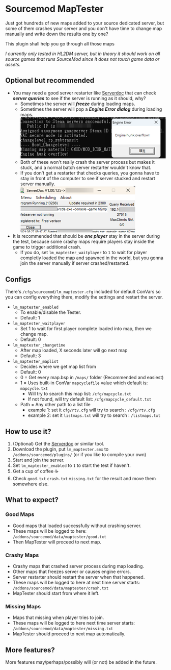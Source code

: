 # Sourcemod MapTester

Just got hundreds of new maps added to your source dedicated server, but some of them crashes your server and you don't have time to change map manually and write down the results one by one?

This plugin shall help you go through all those maps

_I currently only tested in HL2DM server, but in theory it should work on all source games that runs SourceMod since it does not touch game data or assets._

## Optional but recommended

* You may need a good server restarter like [Serverdoc](https://www.serverdoc.com) that can check ***server queries*** to see if the server is running as it should, why?
  * Sometimes the server will ***freeze*** during loading maps.
  * Sometimes the server will pop a ***Engine Error dialog*** during loading maps.\
    ![Engine Error](/engineerror.png)
  * Both of these won't really crash the server process but makes it stuck, and a normal batch server restarter wouldn't know that.
  * If you don't get a restarter that checks queries, you gonna have to stay in front of the computer to see if server stucked and restart server manually.\
    ![Serverdoc window](/serverdoc.png)
* It is recommended that should be ***one player*** stay in the server during the test, because some crashy maps require players stay inside the game to trigger additional crash.
  * If you do, set `lm_maptester_waitplayer` to `1` to wait for player completly loaded the map and spawned in the world, but you gonna join the server manually if server crashed/restarted.

## Configs

There's `/cfg/sourcemod/lm_maptester.cfg` included for default ConVars so you can config everything there, modify the settings and restart the server.

* `lm_maptester_enabled`
  * To enable/disable the Tester.
  * Default: 1
* `lm_maptester_waitplayer`
  * Set 1 to wait for first player complete loaded into map, then we change map.
  * Default: 0
* `lm_maptester_changetime`
  * After map loaded, X seconds later will go next map
  * Default: 3
* `lm_maptester_maplist`
  * Decides where we get map list from
  * Default: 0
  * 0 = Get every map.bsp in `/maps/` folder (Recommended and easiest)
  * 1 = Uses built-in ConVar `mapcyclefile` value which default is: `mapcycle.txt`
    * Will try to search this map list: `/cfg/mapcycle.txt`
    * If not found, will try default list: `/cfg/mapcycle_default.txt`
  * Path = Any other path to a list file
    * example 1: set it `cfg/rtv.cfg` will try to search : `/cfg/rtv.cfg`
    * example 2: set it `listmaps.txt` will try to search : `/listmaps.txt`

## How to use it?

1. (Optional) Get the [Serverdoc](https://www.serverdoc.com) or similar tool.
1. Download the plugin, put `lm_maptester.smx` to `/addons/sourcemod/plugins/` (or if you like to compile your own)
1. Start and join the server.
1. Set `lm_maptester_enabled` to `1` to start the test if haven't.
1. Get a cup of coffee ☕
1. Check `good.txt` `crash.txt` `missing.txt` for the result and move them somewhere else.

## What to expect?

### Good Maps
* Good maps that loaded successfully without crashing server.
* These maps will be logged to here:\
  `/addons/sourcemod/data/maptester/good.txt`
* Then MapTester will proceed to next map.

### Crashy Maps
* Crashy maps that crashed server process during map loading.
* Other maps that freezes server or causes engine errors.
* Server restarter should restart the server when that happened.
* These maps will be logged to here at next time server starts:\
  `/addons/sourcemod/data/maptester/crash.txt`
* MapTester should start from where it left.

### Missing Maps
* Maps that missing when player tries to join.
* These maps will be logged to here next time server starts:\
  `/addons/sourcemod/data/maptester/missing.txt`
* MapTester should proceed to next map automatically.

More features?
-----

More features may/perhaps/possibly will (or not) be added in the future.
